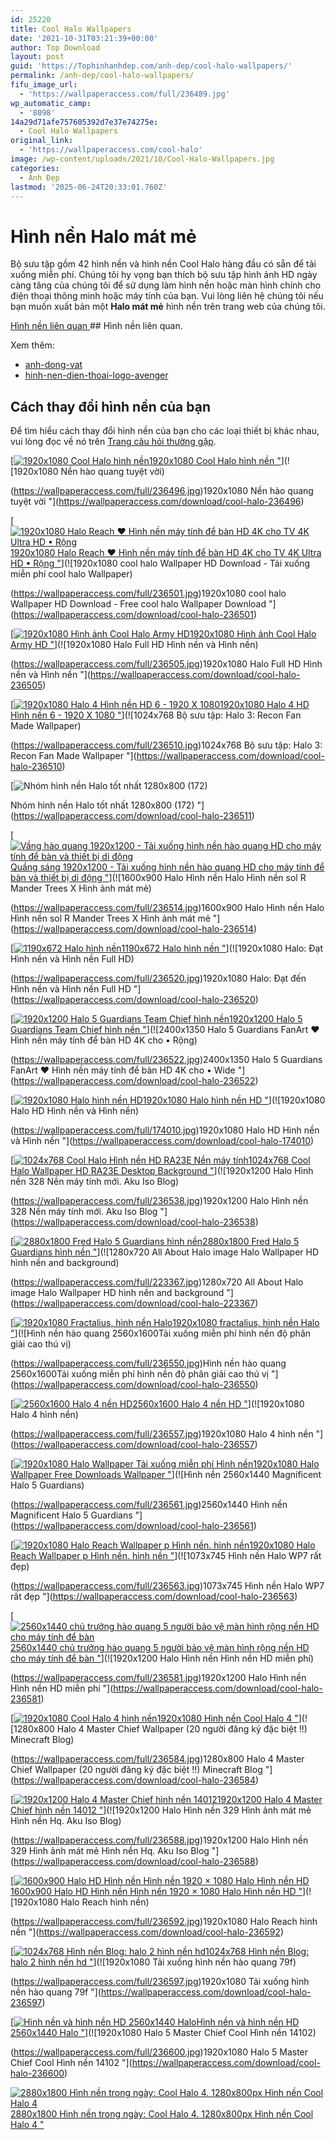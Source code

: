 ```yaml
---
id: 25220
title: Cool Halo Wallpapers
date: '2021-10-31T03:21:39+00:00'
author: Top Download
layout: post
guid: 'https://Tophinhanhdep.com/anh-dep/cool-halo-wallpapers/'
permalink: /anh-dep/cool-halo-wallpapers/
fifu_image_url:
  - 'https://wallpaperaccess.com/full/236489.jpg'
wp_automatic_camp:
  - '8098'
14a29d71afe757605392d7e37e74275e:
  - Cool Halo Wallpapers
original_link:
  - 'https://wallpaperaccess.com/cool-halo'
image: /wp-content/uploads/2021/10/Cool-Halo-Wallpapers.jpg
categories:
  - Ảnh Đẹp
lastmod: '2025-06-24T20:33:01.760Z'
---
```

# Hình nền Halo mát mẻ

Bộ sưu tập gồm 42 hình nền và hình nền Cool Halo hàng đầu có sẵn để tải xuống miễn phí. Chúng tôi hy vọng bạn thích bộ sưu tập hình ảnh HD ngày càng tăng của chúng tôi để sử dụng làm hình nền hoặc màn hình chính cho điện thoại thông minh hoặc máy tính của bạn. Vui lòng liên hệ chúng tôi nếu bạn muốn xuất bản một **Halo mát mẻ** hình nền trên trang web của chúng tôi.

[Hình nền liên quan ](#related) ## Hình nền liên quan.

   
 Xem thêm:

   
- [anh-dong-vat](https://tophinhanhdep.com/the-gioi-dong-vat/anh-dong-vat/)
- [hinh-nen-dien-thoai-logo-avenger](https://tophinhanhdep.com/hinh-nen-dep/hinh-nen-dien-thoai-logo-avenger/)

## Cách thay đổi hình nền của bạn

Để tìm hiểu cách thay đổi hình nền của bạn cho các loại thiết bị khác nhau, vui lòng đọc về nó trên [Trang câu hỏi thường gặp](https://tophinhanhdep.com/faq/).

  
[[![1920x1080 Cool Halo hình nền](https://wallpaperaccess.com/full/236489.jpg)1920x1080 Cool Halo hình nền "](https://wallpaperaccess.com/download/cool-halo-236489)](![1920x1080 Nền hào quang tuyệt vời)

(https://wallpaperaccess.com/full/236496.jpg)1920x1080 Nền hào quang tuyệt vời "](https://wallpaperaccess.com/download/cool-halo-236496)

[[![1920x1080 Halo Reach ❤ Hình nền máy tính để bàn HD 4K cho TV 4K Ultra HD • Rộng](https://wallpaperaccess.com/full/127230.jpg)1920x1080 Halo Reach ❤ Hình nền máy tính để bàn HD 4K cho TV 4K Ultra HD • Rộng "](https://wallpaperaccess.com/download/cool-halo-127230)](![1920x1080 cool halo Wallpaper HD Download - Tải xuống miễn phí cool halo Wallpaper)

(https://wallpaperaccess.com/full/236501.jpg)1920x1080 cool halo Wallpaper HD Download - Free cool halo Wallpaper Download "](https://wallpaperaccess.com/download/cool-halo-236501)

[[![1920x1080 Hình ảnh Cool Halo Army HD](https://wallpaperaccess.com/full/236503.jpg)1920x1080 Hình ảnh Cool Halo Army HD "](https://wallpaperaccess.com/download/cool-halo-236503)](![1920x1080 Halo Full HD Hình nền và Hình nền)

(https://wallpaperaccess.com/full/236505.jpg)1920x1080 Halo Full HD Hình nền và Hình nền "](https://wallpaperaccess.com/download/cool-halo-236505)

[[![1920x1080 Halo 4 Hình nền HD 6 - 1920 X 1080](https://wallpaperaccess.com/full/236506.jpg)1920x1080 Halo 4 HD Hình nền 6 - 1920 X 1080 "](https://wallpaperaccess.com/download/cool-halo-236506)](![1024x768 Bộ sưu tập: Halo 3: Recon Fan Made Wallpaper)

(https://wallpaperaccess.com/full/236510.jpg)1024x768 Bộ sưu tập: Halo 3: Recon Fan Made Wallpaper "](https://wallpaperaccess.com/download/cool-halo-236510)

[![Nhóm hình nền Halo tốt nhất 1280x800 (172)](https://wallpaperaccess.com/full/236511.jpg)

Nhóm hình nền Halo tốt nhất 1280x800 (172) "](https://wallpaperaccess.com/download/cool-halo-236511)

[[![Vầng hào quang 1920x1200 - Tải xuống hình nền hào quang HD cho máy tính để bàn và thiết bị di động](https://wallpaperaccess.com/full/223543.jpg)Quầng sáng 1920x1200 - Tải xuống hình nền hào quang HD cho máy tính để bàn và thiết bị di động "](https://wallpaperaccess.com/download/cool-halo-223543)](![1600x900 Halo Hình nền Halo Hình nền sol R Mander Trees X Hình ảnh mát mẻ)

(https://wallpaperaccess.com/full/236514.jpg)1600x900 Halo Hình nền Halo Hình nền sol R Mander Trees X Hình ảnh mát mẻ "](https://wallpaperaccess.com/download/cool-halo-236514)

[[![1190x672 Halo hình nền](https://wallpaperaccess.com/full/236516.jpg)1190x672 Halo hình nền "](https://wallpaperaccess.com/download/cool-halo-236516)](![1920x1080 Halo: Đạt Hình nền và Hình nền Full HD)

(https://wallpaperaccess.com/full/236520.jpg)1920x1080 Halo: Đạt đến Hình nền và Hình nền Full HD "](https://wallpaperaccess.com/download/cool-halo-236520)

[[![1920x1200 Halo 5 Guardians Team Chief hình nền](https://wallpaperaccess.com/full/135755.jpg)1920x1200 Halo 5 Guardians Team Chief hình nền "](https://wallpaperaccess.com/download/cool-halo-135755)](![2400x1350 Halo 5 Guardians FanArt ❤ Hình nền máy tính để bàn HD 4K cho • Rộng)

(https://wallpaperaccess.com/full/236522.jpg)2400x1350 Halo 5 Guardians FanArt ❤ Hình nền máy tính để bàn HD 4K cho • Wide "](https://wallpaperaccess.com/download/cool-halo-236522)

[[![1920x1080 Halo hình nền HD](https://wallpaperaccess.com/full/236526.jpg)1920x1080 Halo hình nền HD "](https://wallpaperaccess.com/download/cool-halo-236526)](![1920x1080 Halo HD Hình nền và Hình nền)

(https://wallpaperaccess.com/full/174010.jpg)1920x1080 Halo HD Hình nền và Hình nền "](https://wallpaperaccess.com/download/cool-halo-174010)

[[![1024x768 Cool Halo Hình nền HD RA23E Nền máy tính](https://wallpaperaccess.com/full/236535.jpg)1024x768 Cool Halo Wallpaper HD RA23E Desktop Background "](https://wallpaperaccess.com/download/cool-halo-236535)](![1920x1200 Halo Hình nền 328 Nền máy tính mới.  Aku Iso Blog)

(https://wallpaperaccess.com/full/236538.jpg)1920x1200 Halo Hình nền 328 Nền máy tính mới. Aku Iso Blog "](https://wallpaperaccess.com/download/cool-halo-236538)

[[![2880x1800 Fred Halo 5 Guardians hình nền](https://wallpaperaccess.com/full/135736.jpg)2880x1800 Fred Halo 5 Guardians hình nền "](https://wallpaperaccess.com/download/cool-halo-135736)](![1280x720 All About Halo image Halo Wallpaper HD hình nền and background)

(https://wallpaperaccess.com/full/223367.jpg)1280x720 All About Halo image Halo Wallpaper HD hình nền and background "](https://wallpaperaccess.com/download/cool-halo-223367)

[[![1920x1080 Fractalius, hình nền Halo](https://wallpaperaccess.com/full/236546.jpg)1920x1080 fractalius, hình nền Halo "](https://wallpaperaccess.com/download/cool-halo-236546)](![Hình nền hào quang 2560x1600Tải xuống miễn phí hình nền độ phân giải cao thú vị)

(https://wallpaperaccess.com/full/236550.jpg)Hình nền hào quang 2560x1600Tải xuống miễn phí hình nền độ phân giải cao thú vị "](https://wallpaperaccess.com/download/cool-halo-236550)

[[![2560x1600 Halo 4 nền HD](https://wallpaperaccess.com/full/223404.jpg)2560x1600 Halo 4 nền HD "](https://wallpaperaccess.com/download/cool-halo-223404)](![1920x1080 Halo 4 hình nền)

(https://wallpaperaccess.com/full/236557.jpg)1920x1080 Halo 4 hình nền "](https://wallpaperaccess.com/download/cool-halo-236557)

[[![1920x1080 Halo Wallpaper Tải xuống miễn phí Hình nền](https://wallpaperaccess.com/full/236560.jpg)1920x1080 Halo Wallpaper Free Downloads Wallpaper "](https://wallpaperaccess.com/download/cool-halo-236560)](![Hình nền 2560x1440 Magnificent Halo 5 Guardians)

(https://wallpaperaccess.com/full/236561.jpg)2560x1440 Hình nền Magnificent Halo 5 Guardians "](https://wallpaperaccess.com/download/cool-halo-236561)

[[![1920x1080 Halo Reach Wallpaper p Hình nền.  hình nền](https://wallpaperaccess.com/full/236562.jpg)1920x1080 Halo Reach Wallpaper p Hình nền. hình nền "](https://wallpaperaccess.com/download/cool-halo-236562)](![1073x745 Hình nền Halo WP7 rất đẹp)

(https://wallpaperaccess.com/full/236563.jpg)1073x745 Hình nền Halo WP7 rất đẹp "](https://wallpaperaccess.com/download/cool-halo-236563)

[[![2560x1440 chủ trưởng hào quang 5 người bảo vệ màn hình rộng nền HD cho máy tính để bàn](https://wallpaperaccess.com/full/236565.jpg)2560x1440 chủ trưởng hào quang 5 người bảo vệ màn hình rộng nền HD cho máy tính để bàn "](https://wallpaperaccess.com/download/cool-halo-236565)](![1920x1200 Halo Hình nền Hình nền HD miễn phí)

(https://wallpaperaccess.com/full/236581.jpg)1920x1200 Halo Hình nền Hình nền HD miễn phí "](https://wallpaperaccess.com/download/cool-halo-236581)

[[![1920x1080 Cool Halo 4 hình nền](https://wallpaperaccess.com/full/236582.jpg)1920x1080 Hình nền Cool Halo 4 "](https://wallpaperaccess.com/download/cool-halo-236582)](![1280x800 Halo 4 Master Chief Wallpaper (20 người đăng ký đặc biệt !!) Minecraft Blog)

(https://wallpaperaccess.com/full/236584.jpg)1280x800 Halo 4 Master Chief Wallpaper (20 người đăng ký đặc biệt !!) Minecraft Blog "](https://wallpaperaccess.com/download/cool-halo-236584)

[[![1920x1200 Halo 4 Master Chief hình nền 14012](https://wallpaperaccess.com/full/236585.jpg)1920x1200 Halo 4 Master Chief hình nền 14012 "](https://wallpaperaccess.com/download/cool-halo-236585)](![1920x1200 Halo Hình nền 329 Hình ảnh mát mẻ Hình nền Hq.  Aku Iso Blog)

(https://wallpaperaccess.com/full/236588.jpg)1920x1200 Halo Hình nền 329 Hình ảnh mát mẻ Hình nền Hq. Aku Iso Blog "](https://wallpaperaccess.com/download/cool-halo-236588)

[[![1600x900 Halo HD Hình nền Hình nền 1920 × 1080 Halo Hình nền HD](https://wallpaperaccess.com/full/236591.jpg)1600x900 Halo HD Hình nền Hình nền 1920 × 1080 Halo Hình nền HD "](https://wallpaperaccess.com/download/cool-halo-236591)](![1920x1080 Halo Reach hình nền)

(https://wallpaperaccess.com/full/236592.jpg)1920x1080 Halo Reach hình nền "](https://wallpaperaccess.com/download/cool-halo-236592)

[[![1024x768 Hình nền Blog: halo 2 hình nền hd](https://wallpaperaccess.com/full/236594.jpg)1024x768 Hình nền Blog: halo 2 hình nền hd "](https://wallpaperaccess.com/download/cool-halo-236594)](![1920x1080 Tải xuống hình nền hào quang 79f)

(https://wallpaperaccess.com/full/236597.jpg)1920x1080 Tải xuống hình nền hào quang 79f "](https://wallpaperaccess.com/download/cool-halo-236597)

[[![Hình nền và hình nền HD 2560x1440 Halo](https://wallpaperaccess.com/full/236599.jpg)Hình nền và hình nền HD 2560x1440 Halo "](https://wallpaperaccess.com/download/cool-halo-236599)](![1920x1080 Halo 5 Master Chief Cool Hình nền 14102)

(https://wallpaperaccess.com/full/236600.jpg)1920x1080 Halo 5 Master Chief Cool Hình nền 14102 "](https://wallpaperaccess.com/download/cool-halo-236600)

[![2880x1800 Hình nền trong ngày: Cool Halo 4. 1280x800px Hình nền Cool Halo 4](https://wallpaperaccess.com/full/236604.jpg)2880x1800 Hình nền trong ngày: Cool Halo 4. 1280x800px Hình nền Cool Halo 4 "](https://wallpaperaccess.com/download/cool-halo-236604)
